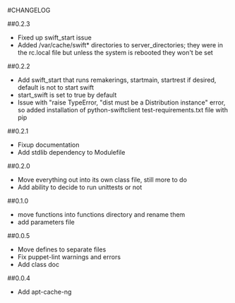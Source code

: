 #CHANGELOG

##0.2.3

* Fixed up swift_start issue
* Added /var/cache/swift* directories to server_directories; they were in the rc.local file but unless the system is rebooted they won't be set

##0.2.2

* Add swift_start that runs remakerings, startmain, startrest if desired, default is not to start swift
* start_swift is set to true by default
* Issue with "raise TypeError, "dist must be a Distribution instance" error, so added installation of python-swiftclient test-requirements.txt file with pip


##0.2.1

* Fixup documentation
* Add stdlib dependency to Modulefile

##0.2.0

* Move everything out into its own class file, still more to do
* Add ability to decide to run unittests or not

##0.1.0

* move functions into functions directory and rename them 
* add parameters file

##0.0.5

* Move defines to separate files
* Fix puppet-lint warnings and errors
* Add class doc

##0.0.4

* Add apt-cache-ng  